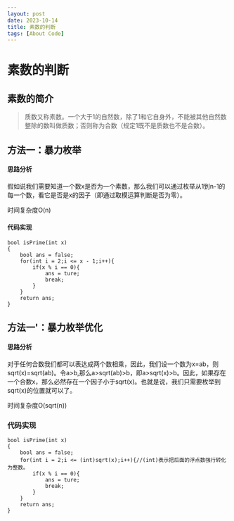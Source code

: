 ```yaml
---
layout: post
date: 2023-10-14
title: 素数的判断
tags: [About Code]
---
```

# 素数的判断

## 素数的简介

>质数又称素数。一个大于1的自然数，除了1和它自身外，不能被其他自然数整除的数叫做质数；否则称为合数（规定1既不是质数也不是合数）。

## 方法一：暴力枚举
#### 思路分析
假如说我们需要知道一个数x是否为一个素数，那么我们可以通过枚举从1到n-1的每一个数，看它是否是x的因子（即通过取模运算判断是否为零）。

时间复杂度O(n)
#### 代码实现
```
bool isPrime(int x)
{
    bool ans = false;
    for(int i = 2;i <= x - 1;i++){
        if(x % i == 0){
            ans = ture;
            break;
        }
    }
    return ans;
}
```
## 方法一'：暴力枚举优化
#### 思路分析
对于任何合数我们都可以表达成两个数相乘，因此，我们设一个数为x=ab，则sqrt(x)=sqrt(ab)。令a>b,那么a>sqrt(ab)>b，即a>sqrt(x)>b。因此，如果存在一个合数x，那么必然存在一个因子小于sqrt(x)。也就是说，我们只需要枚举到sqrt(x)的位置就可以了。

时间复杂度O(sqrt(n))
### 代码实现
```
bool isPrime(int x)
{
    bool ans = false;
    for(int i = 2;i <= (int)sqrt(x);i++){//(int)表示把后面的浮点数强行转化为整数。
        if(x % i == 0){
            ans = ture;
            break;
        }
    }
    return ans;
}
```